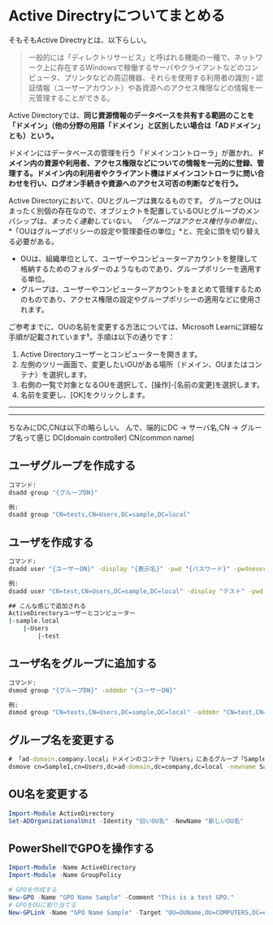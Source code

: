 # Active Directryについてまとめる

そもそもActive Directryとは、以下らしい。

> 一般的には「ディレクトリサービス」と呼ばれる機能の一種で、ネットワーク上に存在するWindowsで稼働するサーバやクライアントなどのコンピュータ、プリンタなどの周辺機器、それらを使用する利用者の識別・認証情報（ユーザーアカウント）や各資源へのアクセス権限などの情報を一元管理することができる。

Active Directoryでは、**同じ資源情報のデータベースを共有する範囲のことを「ドメイン」（他の分野の用語「ドメイン」と区別したい場合は「ADドメイン」とも）という。**

ドメインにはデータベースの管理を行う「ドメインコントローラ」が置かれ、**ドメイン内の資源や利用者、アクセス権限などについての情報を一元的に登録、管理する。ドメイン内の利用者やクライアント機はドメインコントローラに問い合わせを行い、ログオン手続きや資源へのアクセス可否の判断などを行う。**

Active Directoryにおいて、OUとグループは異なるものです。
グループとOUはまったく別個の存在なので、オブジェクトを配置しているOUとグループのメンバシップは、*まったく連動していない。*
*「グループはアクセス権付与の単位」*、*「OUはグループポリシーの設定や管理委任の単位」*と、完全に頭を切り替える必要がある。

- OUは、組織単位として、ユーザーやコンピューターアカウントを整理して格納するためのフォルダーのようなものであり、グループポリシーを適用する単位。
- グループは、ユーザーやコンピューターアカウントをまとめて管理するためのものであり、アクセス権限の設定やグループポリシーの適用などに使用されます。

ご参考までに、OUの名前を変更する方法については、Microsoft Learnに詳細な手順が記載されています⁵。手順は以下の通りです：

1. Active Directoryユーザーとコンピューターを開きます。
2. 左側のツリー画面で、変更したいOUがある場所（ドメイン、OUまたはコンテナ）を選択します。
3. 右側の一覧で対象となるOUを選択して、[操作]-[名前の変更]を選択します。
4. 名前を変更し、[OK]をクリックします。

---
---

ちなみにDC,CNは以下の略らしい。
んで、端的にDC -> サーバ名,CN -> グループ名って感じ
DC(domain controller)
CN(common name)

## ユーザグループを作成する

```bat
コマンド:
dsadd group "{グループDN}"

例:
dsadd group "CN=tests,CN=Users,DC=sample,DC=local"
```

## ユーザを作成する

```bat
コマンド:
dsadd user "{ユーザーDN}" -display "{表示名}" -pwd "{パスワード}" -pwdneverexpires yes -upn "{ユーザーID}@{ドメイン名}"

例:
dsadd user "CN=test,CN=Users,DC=sample,DC=local" -display "テスト" -pwd "password" -pwdneverexpires yes -upn "test@sample.local"

## こんな感じで追加される
ActiveDirectoryユーザーとコンピューター
|-sample.local
    |-Users
        |-test
```

## ユーザ名をグループに追加する

```bat
コマンド:
dsmod group "{グループDN}" -addmbr "{ユーザーDN}"

例:
dsmod group "CN=tests,CN=Users,DC=sample,DC=local" -addmbr "CN=test,CN=Users,DC=sample,DC=local"
```

## グループ名を変更する

```bat
# 「ad-domain.company.local」ドメインのコンテナ「Users」にあるグループ「Sample1」について、識別名を「Sample2」に変更
dsmove cn=Sample1,cn=Users,dc=ad-domain,dc=company,dc=local -newname Sample2
```

## OU名を変更する

```powershell
Import-Module ActiveDirectory
Set-ADOrganizationalUnit -Identity "旧いOU名" -NewName "新しいOU名"
```

## PowerShellでGPOを操作する

```powershell
Import-Module -Name ActiveDirectory
Import-Module -Name GroupPolicy 

# GPOを作成する
New-GPO -Name "GPO Name Sample" -Comment "This is a test GPO."
# GPOをOUに割り当てる
New-GPLink -Name "GPO Name Sample" -Target "OU=OUName,OU=COMPUTERS,DC=example,DC=local" -Enforced Yes

```
